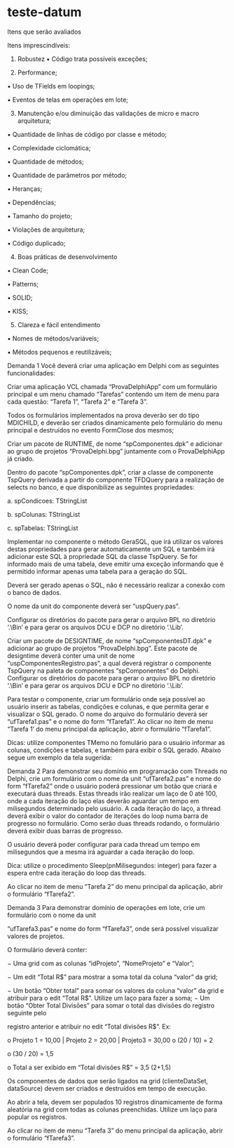 # teste-datum

Itens que serão avaliados

Itens imprescindíveis:

1.	Robustez
▪	Código trata possíveis exceções;

2.	Performance;

▪	Uso de TFields em loopings;

▪	Eventos de telas em operações em lote;

3.	Manutenção e/ou diminuição das validações de micro e macro arquitetura;

▪	Quantidade de linhas de código por classe e método;

▪	Complexidade ciclomática;

▪	Quantidade de métodos;

▪	Quantidade de parâmetros por método;

▪	Heranças;

▪	Dependências;

▪	Tamanho do projeto;

▪	Violações de arquitetura;

▪	Código duplicado;

4.	Boas práticas de desenvolvimento

▪	Clean Code;

▪	Patterns;

▪	SOLID;

▪	KISS;

5.	Clareza e fácil entendimento

▪	Nomes de métodos/variáveis;

▪	Métodos pequenos e reutilizáveis;

Demanda 1
Você deverá criar uma aplicação em Delphi com as seguintes funcionalidades:

Criar uma aplicação VCL chamada “ProvaDelphiApp” com um formulário principal e um menu chamado “Tarefas” contendo um item de menu para cada questão: “Tarefa 1”, “Tarefa 2” e “Tarefa 3”.

Todos os formulários implementados na prova deverão ser do tipo MDICHILD, e deverão ser criados dinamicamente pelo formulário do menu principal e destruídos no evento FormClose dos mesmos;

Criar um pacote de RUNTIME, de nome “spComponentes.dpk” e adicionar ao grupo de projetos “ProvaDelphi.bpg” juntamente com o ProvaDelphiApp já criado.

Dentro do pacote “spComponentes.dpk”, criar a classe de componente TspQuery derivada a partir do componente TFDQuery para a realização de selects no banco, e que disponibilize as seguintes propriedades:

a. spCondicoes: TStringList

b. spColunas: TStringList

c. spTabelas: TStringList

Implementar no componente o método GeraSQL, que irá utilizar os valores destas propriedades para gerar automaticamente um SQL e também irá adicionar este SQL à propriedade SQL da classe TspQuery. Se for informado mais de uma tabela, deve emitir uma exceção informando que é permitido informar apenas uma tabela para a geração do SQL.

Deverá ser gerado apenas o SQL, não é necessário realizar a conexão com o banco de dados.

O nome da unit do componente deverá ser “uspQuery.pas”.

Configurar os diretórios do pacote para gerar o arquivo BPL no diretório ‘.\Bin’ e para gerar os arquivos DCU e DCP no diretório ‘.\Lib’.

Criar um pacote de DESIGNTIME, de nome “spComponentesDT.dpk” e adicionar ao grupo de projetos “ProvaDelphi.bpg”. Este pacote de designtime deverá conter uma unit de nome “uspComponentesRegistro.pas”, a qual deverá registrar o componente TspQuery na paleta de componentes “spComponentes” do Delphi. Configurar os diretórios do pacote para gerar o arquivo BPL no diretório ‘.\Bin’ e para gerar os arquivos DCU e DCP no diretório ‘.\Lib’.
 
Para testar o componente, criar um formulário onde seja possível ao usuário inserir as tabelas, condições e colunas, e que permita gerar e visualizar o SQL gerado. O nome do arquivo do formulário deverá ser “ufTarefa1.pas” e o nome do form “fTarefa1”. Ao clicar no item de menu “Tarefa 1’ do menu principal da aplicação, abrir o formulário “fTarefa1”.

Dicas: utilize componentes TMemo no fomulário para o usuário informar as colunas, condições e tabelas, e também para exibir o SQL gerado. Abaixo segue um exemplo da tela sugerida:

Demanda 2
Para demonstrar seu domínio em programação com Threads no Delphi, crie um formulário com o nome da unit “ufTarefa2.pas” e nome do form “fTarefa2” onde o usuário poderá pressionar um botão que criará e executará duas threads. Estas threads irão realizar um laço de 0 até 100, onde a cada iteração do laço elas deverão aguardar um tempo em milisegundos determinado pelo usuário. A cada iteração do laço, a thread deverá exibir o valor do contador de iterações do loop numa barra de progresso no formulário. Como serão duas threads rodando, o formulário deverá exibir duas barras de progresso.

O usuário deverá poder configurar para cada thread um tempo em milisegundos que a mesma irá aguardar a cada iteração do loop.

Dica: utilize o procedimento Sleep(pnMilisegundos: integer) para fazer a espera entre cada iteração do loop das threads.

Ao clicar no item de menu “Tarefa 2” do menu principal da aplicação, abrir o formulário “fTarefa2”.



Demanda 3
Para demonstrar domínio de operações em lote, crie um formulário com o nome da unit

“ufTarefa3.pas” e nome do form “fTarefa3”, onde será possível visualizar valores de projetos.

O formulário deverá conter:

−	Uma grid com as colunas “idProjeto”, “NomeProjeto” e “Valor”;

−	Um edit “Total R$” para mostrar a soma total da coluna “valor” da grid;

−	Um botão “Obter total” para somar os valores da coluna “valor” da grid e atribuir para o edit “Total R$”. Utilize um laço para fazer a soma;
−	Um botão “Obter Total Divisões” para somar o total das divisões do registro seguinte pelo

registro anterior e atribuir no edit “Total divisões R$”. Ex:

o Projeto 1 = 10,00 | Projeto 2 = 20,00 | Projeto3 = 30,00 o (20 / 10) = 2

o  (30 / 20) = 1,5

o  Total a ser exibido em “Total divisões R$” = 3,5 (2+1,5)

Os componentes de dados que serão ligados na grid (clienteDataSet, dataSource) devem ser criados e destruídos em tempo de execução.

Ao abrir a tela, devem ser populados 10 registros dinamicamente de forma aleatória na grid com todas as colunas preenchidas. Utilize um laço para popular os registros.

Ao clicar no item de menu “Tarefa 3” do menu principal da aplicação, abrir o formulário “fTarefa3”.
